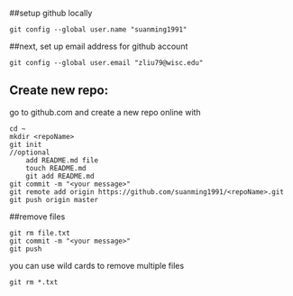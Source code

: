 ##setup github locally
```
git config --global user.name "suanming1991"
```
##next, set up email address for github account
```
git config --global user.email "zliu79@wisc.edu"
```

## Create new repo:
go to github.com and create a new repo online with <repoName>
```
cd ~
mkdir <repoName>
git init
//optional
	add README.md file
	touch README.md
	git add README.md
git commit -m "<your message>"
git remote add origin https://github.com/suanming1991/<repoName>.git
git push origin master
```

##remove files

```
git rm file.txt
git commit -m "<your message>"
git push
```
you can use wild cards to remove multiple files

```
git rm *.txt
```
